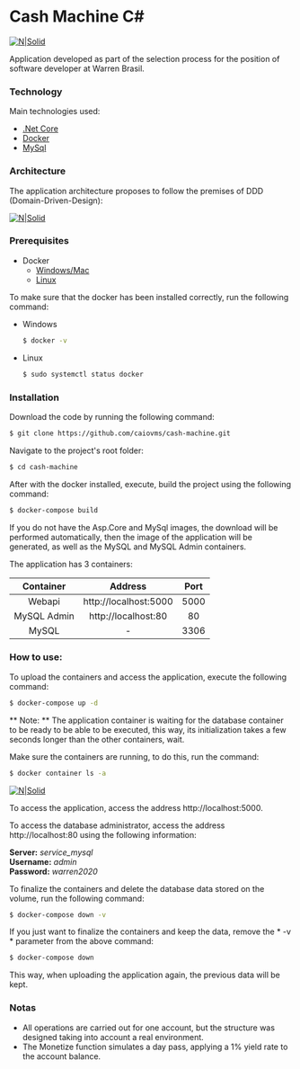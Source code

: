 # Cash Machine C\#
[![N|Solid](http://www.hostcgs.com.br/hostimagem/images/742Untitled.png)](https://github.com/caiovms/desafio-warren-brasil)

Application developed as part of the selection process for the position of software developer at Warren Brasil.

### Technology
Main technologies used:

  - [.Net Core](https://docs.microsoft.com/pt-br/aspnet/core/?view=aspnetcore-3.1)
  - [Docker](https://www.docker.com/)
  - [MySql](https://www.mysql.com/)

### Architecture  
The application architecture proposes to follow the premises of DDD (Domain-Driven-Design):

[![N|Solid](http://www.hostcgs.com.br/hostimagem/images/834Apresenta_o1.png)](https://www.brunobrito.net.br/domain-driven-design/)

### Prerequisites

- Docker
  - [Windows/Mac](https://www.docker.com/products/docker-desktop)
  - [Linux](https://sempreupdate.com.br/container-instalar-docker-compose-no-ubuntu-20-04/)

To make sure that the docker has been installed correctly, run the following command:

- Windows
    ```sh
    $ docker -v
    ```

- Linux
    ```sh
    $ sudo systemctl status docker
    ```

### Installation

Download the code by running the following command:

```sh
$ git clone https://github.com/caiovms/cash-machine.git
```

Navigate to the project's root folder:

```sh
$ cd cash-machine
```

After with the docker installed, execute, build the project using the following command:

```sh
$ docker-compose build
```

If you do not have the Asp.Core and MySql images, the download will be performed automatically, then the image of the application will be generated, as well as the MySQL and MySQL Admin containers.

The application has 3 containers:

| Container | Address | Port |
| :------: | :------: | :------: |
| Webapi | http://localhost:5000 | 5000
| MySQL Admin | http://localhost:80 | 80
| MySQL | - | 3306

### How to use:
To upload the containers and access the application, execute the following command:
```sh
$ docker-compose up -d
```

** Note: ** The application container is waiting for the database container to be ready to be able to be executed, this way, its initialization takes a few seconds longer than the other containers, wait.

Make sure the containers are running, to do this, run the command:

```sh
$ docker container ls -a
```

[![N|Solid](http://www.hostcgs.com.br/hostimagem/images/635Untitled.png)]()


To access the application, access the address http://localhost:5000.

To access the database administrator, access the address http://localhost:80 using the following information:

**Server:** *service_mysql*\
**Username:** *admin*\
**Password:** *warren2020*

To finalize the containers and delete the database data stored on the volume, run the following command:
```sh
$ docker-compose down -v
```

If you just want to finalize the containers and keep the data, remove the * -v * parameter from the above command:
```sh
$ docker-compose down
```

This way, when uploading the application again, the previous data will be kept.

### Notas

- All operations are carried out for one account, but the structure was designed taking into account a real environment.
- The Monetize function simulates a day pass, applying a 1% yield rate to the account balance.

